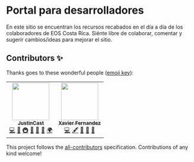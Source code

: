 # Portal para desarrolladores
En este sitio se encuentran los recursos recabados en el día a día de los colaboradores de EOS Costa Rica. Siénte libre de colaborar, comentar y sugerir cambios/ideas para mejorar el sitio.

## Contributors ✨

Thanks goes to these wonderful people ([emoji key](https://allcontributors.org/docs/en/emoji-key)):

<!-- ALL-CONTRIBUTORS-LIST:START - Do not remove or modify this section -->
<!-- prettier-ignore-start -->
<!-- markdownlint-disable -->
<table>
  <tr>
    <td align="center"><a href="https://github.com/JustinCast"><img src="https://avatars1.githubusercontent.com/u/17890146?v=4" width="100px;" alt=""/><br /><sub><b>JustinCast</b></sub></a><br /><a href="https://github.com/eoscostarica/desarrolladores.eoscostarica.io/commits?author=JustinCast" title="Code">💻</a> <a href="https://github.com/eoscostarica/desarrolladores.eoscostarica.io/commits?author=JustinCast" title="Documentation">📖</a> <a href="#infra-JustinCast" title="Infrastructure (Hosting, Build-Tools, etc)">🚇</a> <a href="#maintenance-JustinCast" title="Maintenance">🚧</a> <a href="#projectManagement-JustinCast" title="Project Management">📆</a> <a href="https://github.com/eoscostarica/desarrolladores.eoscostarica.io/pulls?q=is%3Apr+reviewed-by%3AJustinCast" title="Reviewed Pull Requests">👀</a> <a href="#translation-JustinCast" title="Translation">🌍</a></td>
    <td align="center"><a href="https://eoscostarica.io"><img src="https://avatars0.githubusercontent.com/u/5632966?v=4" width="100px;" alt=""/><br /><sub><b>Xavier Fernandez</b></sub></a><br /><a href="https://github.com/eoscostarica/desarrolladores.eoscostarica.io/commits?author=xavier506" title="Code">💻</a> <a href="#content-xavier506" title="Content">🖋</a> <a href="https://github.com/eoscostarica/desarrolladores.eoscostarica.io/commits?author=xavier506" title="Documentation">📖</a> <a href="#ideas-xavier506" title="Ideas, Planning, & Feedback">🤔</a> <a href="https://github.com/eoscostarica/desarrolladores.eoscostarica.io/pulls?q=is%3Apr+reviewed-by%3Axavier506" title="Reviewed Pull Requests">👀</a></td>
  </tr>
</table>

<!-- markdownlint-enable -->
<!-- prettier-ignore-end -->
<!-- ALL-CONTRIBUTORS-LIST:END -->

This project follows the [all-contributors](https://github.com/all-contributors/all-contributors) specification. Contributions of any kind welcome!